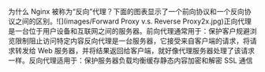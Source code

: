 为什么 Nginx 被称为“反向”代理？下面的图表显示了一个前向协议和一个反向协议之间的区别。![](images/Forward Proxy v.s. Reverse Proxy2x.jpg)正向代理是一台位于用户设备和互联网之间的服务器。前向代理通常用于：保护客户规避浏览限制阻止访问特定内容反向代理是一台服务器，它接受来自客户端的请求，将请求转发给 Web 服务器，并将结果返回给客户端，就好像代理服务器处理了该请求一样。反向代理适用于：保护服务器负载均衡缓存静态内容加密和解密 SSL 通信